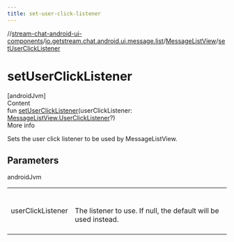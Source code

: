 ```yaml
---
title: set-user-click-listener
---
```

//[stream-chat-android-ui-components](../../../index.md)/[io.getstream.chat.android.ui.message.list](../index.md)/[MessageListView](index.md)/[setUserClickListener](setUserClickListener.md)



# setUserClickListener  
[androidJvm]  
Content  
fun [setUserClickListener](setUserClickListener.md)(userClickListener: [MessageListView.UserClickListener](UserClickListener/index.md)?)  
More info  


Sets the user click listener to be used by MessageListView.



## Parameters  
  
androidJvm  
  
| | |
|---|---|
| <a name="io.getstream.chat.android.ui.message.list/MessageListView/setUserClickListener/#io.getstream.chat.android.ui.message.list.MessageListView.UserClickListener?/PointingToDeclaration/"></a>userClickListener| <a name="io.getstream.chat.android.ui.message.list/MessageListView/setUserClickListener/#io.getstream.chat.android.ui.message.list.MessageListView.UserClickListener?/PointingToDeclaration/"></a><br/><br/>The listener to use. If null, the default will be used instead.<br/><br/>|
  
  



